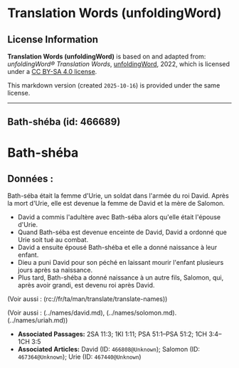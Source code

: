 # Translation Words (unfoldingWord)

## License Information

**Translation Words (unfoldingWord)** is based on and adapted from: _unfoldingWord® Translation Words_, [unfoldingWord](https://unfoldingword.org/utw), 2022, which is licensed under a [CC BY-SA 4.0 license](https://creativecommons.org/licenses/by-sa/4.0/legalcode.en).

This markdown version (created `2025-10-16`) is provided under the same license.



--------------------------------

## Bath-shéba (id: 466689)

Bath\-shéba
===========

Données :
---------

Bath\-séba était la femme d'Urie, un soldat dans l'armée du roi David. Après la mort d'Urie, elle est devenue la femme de David et la mère de Salomon.

* David a commis l'adultère avec Bath\-séba alors qu'elle était l'épouse d'Urie.
* Quand Bath\-séba est devenue enceinte de David, David a ordonné que Urie soit tué au combat.
* David a ensuite épousé Bath\-shéba et elle a donné naissance à leur enfant.
* Dieu a puni David pour son péché en laissant mourir l'enfant plusieurs jours après sa naissance.
* Plus tard, Bath\-shéba a donné naissance à un autre fils, Salomon, qui, après avoir grandi, est devenu roi après David.

(Voir aussi : (rc://fr/ta/man/translate/translate\-names))

(Voir aussi : (../names/david.md), (../names/solomon.md). (../names/uriah.md))

* **Associated Passages:** 2SA 11:3; 1KI 1:11; PSA 51:1–PSA 51:2; 1CH 3:4–1CH 3:5
* **Associated Articles:** David (ID: `466808@Unknown`); Salomon (ID: `467364@Unknown`); Urie (ID: `467440@Unknown`)

